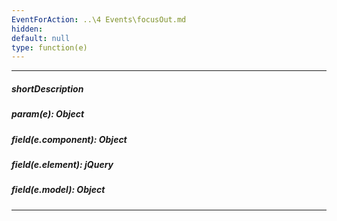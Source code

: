 ```yaml
---
EventForAction: ..\4 Events\focusOut.md
hidden: 
default: null
type: function(e)
---
```

---
##### shortDescription

##### param(e): Object

##### field(e.component): Object

##### field(e.element): jQuery

##### field(e.model): Object

---
